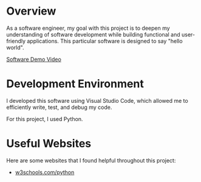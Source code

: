 # Overview

As a software engineer, my goal with this project is to deepen my understanding of software development while building functional and user-friendly applications. This particular software is designed to say "hello world".

[Software Demo Video](https://youtu.be/2XvO0dj2NC8)

# Development Environment

I developed this software using Visual Studio Code, which allowed me to efficiently write, test, and debug my code.

For this project, I used Python.

# Useful Websites

Here are some websites that I found helpful throughout this project:

-   [w3schools.com/python](https://www.w3schools.com/python/default.asp)
